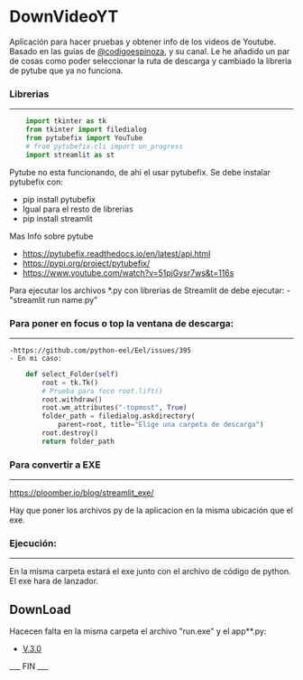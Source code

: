 # DownVideoYT


Aplicación para hacer pruebas y obtener info de los videos de Youtube. Basado en las guias de [@codigoespinoza](https://www.youtube.com/@CodigoEspinoza), y su canal.
Le he añadido un par de cosas como poder seleccionar la ruta de descarga y cambiado la libreria de pytube que ya no funciona.

### Librerias
---

```py
    import tkinter as tk
    from tkinter import filedialog
    from pytubefix import YouTube
    # from pytubefix.cli import on_progress
    import streamlit as st
```

Pytube no esta funcionando, de ahi el usar pytubefix. Se debe instalar pytubefix con:
- pip install pytubefix
- Igual para el resto de librerias
- pip install streamlit
  
Mas Info sobre pytube
- https://pytubefix.readthedocs.io/en/latest/api.html
- https://pypi.org/project/pytubefix/
- https://www.youtube.com/watch?v=51pjGysr7ws&t=116s

Para ejecutar los archivos \*.py con librerias de Streamlit de debe ejecutar: - "streamlit run name.py"

### Para poner en focus o top la ventana de descarga:
---
    -https://github.com/python-eel/Eel/issues/395
    - En mi caso:

```py
    def select_Folder(self)
        root = tk.Tk()
        # Prueba para foco root.lift()
        root.withdraw()
        root.wm_attributes("-topmost", True)
        folder_path = filedialog.askdirectory(
            parent=root, title="Elige una carpeta de descarga")
        root.destroy()
        return folder_path
```
### Para convertir a EXE
---

https://ploomber.io/blog/streamlit_exe/

Hay que poner los archivos py de la aplicacion en la misma ubicación que el exe.


### Ejecución:
---

En la misma carpeta estará el exe junto con el archivo de código de python. El exe hara de lanzador.


## DownLoad
Hacecen falta en la misma carpeta el archivo "run.exe" y el app**.py:

- [V.3.0](https://github.com/JeserM/DownVideoYT/releases/tag/V.3.0)


___ FIN ___
